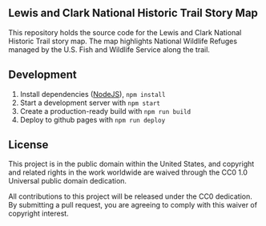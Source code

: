 ## Lewis and Clark National Historic Trail Story Map

This repository holds the source code for the Lewis and Clark National Historic Trail story map.  The map highlights National Wildlife Refuges managed by the U.S. Fish and Wildlife Service along the trail.

## Development

1. Install dependencies ([NodeJS](https://nodejs.org/en/)), `npm install`
2. Start a development server with `npm start`
3. Create a production-ready build with `npm run build`
4. Deploy to github pages with `npm run deploy`

## License

This project is in the public domain within the United States, and copyright and related rights in the work worldwide are waived through the CC0 1.0 Universal public domain dedication.

All contributions to this project will be released under the CC0 dedication. By submitting a pull request, you are agreeing to comply with this waiver of copyright interest.
